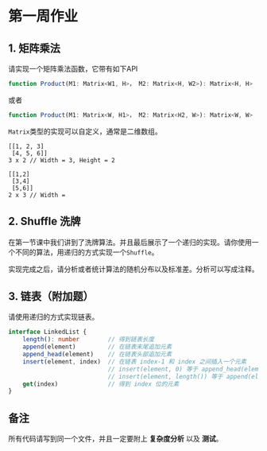 # 第一周作业
## 1. 矩阵乘法
请实现一个矩阵乘法函数，它带有如下API
```js
function Product(M1: Matrix<W1, H>， M2: Matrix<H, W2>): Matrix<H, H>
```
或者
```js
function Product(M1: Matrix<W, H1>， M2: Matrix<H2, W>): Matrix<W, W>
```
`Matrix`类型的实现可以自定义，通常是二维数组。

```
[[1, 2, 3]
 [4, 5, 6]]
3 x 2 // Width = 3, Height = 2

[[1,2]
 [3,4]
 [5,6]]
2 x 3 // Width =
```

## 2. Shuffle 洗牌
在第一节课中我们讲到了洗牌算法。并且最后展示了一个递归的实现。请你使用一个不同的算法，用递归的方式实现一个`Shuffle`。

实现完成之后，请分析或者统计算法的随机分布以及标准差。分析可以写成注释。

## 3. 链表（附加题）
请使用递归的方式实现链表。
```ts
interface LinkedList {
    length(): number        // 得到链表长度
    append(element)         // 在链表末尾追加元素
    append_head(element)    // 在链表头部追加元素
    insert(element, index)  // 在链表 index-1 和 index 之间插入一个元素
                            // insert(element, 0) 等于 append_head(element)
                            // insert(element, length()) 等于 append(element)
    get(index)              // 得到 index 位的元素
}
```


## 备注
所有代码请写到同一个文件，并且一定要附上 __复杂度分析__ 以及 __测试__。
